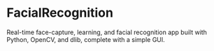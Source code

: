 # FacialRecognition
Real-time face-capture, learning, and facial recognition app built with Python, OpenCV, and dlib, complete with a simple GUI.
